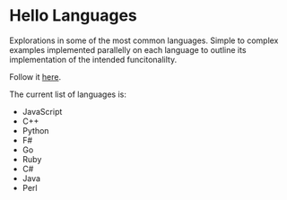 # Hello Languages

Explorations in some of the most common languages. Simple to complex examples implemented parallelly on each language to outline its implementation of the intended funcitonalilty.

Follow it [here](http://bigsbyspot.org/hellolanguages).

The current list of languages is:
- JavaScript
- C++
- Python
- F#
- Go
- Ruby
- C#
- Java
- Perl
